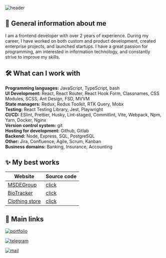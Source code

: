 ![header](https://capsule-render.vercel.app/api?type=waving&color=gradient&height=280&section=header&text=Hello%20all!&fontSize=75&animation=fadeIn&fontAlignY=32&desc=Welcome%20to%20my%20GitHub%20profile!%20My%20name%20is%20Danya!&descAlignY=55&descAlign=50)


## 🚀 General information about me 
I am a frontend developer with over 2 years of experience. During my career, I have worked on both custom and product development, created enterprise projects, and launched startups. I have a great passion for programming, am interested in information technology, and constantly strive to improve my skills.


## 🛠 What can I work with

**Programming languages:** JavaScript, TypeScript, bash\
**UI Development:** React, React Router, React Hook Form, Classnames, CSS Modules, SCSS, Ant Design, FSD, MVVM\
**State managers:** Redux, Redux Toolkit, RTK Query, Mobx\
**Testing:** React Testing Library, Jest, Playwright\
**CI/CD:** ESlint, Prettier, Husky, Lint-staged, Commitlint, Vite, Webpack, Npm, Yarn, Docker, Nginx\
**Version control system:** git\
**Hosting for development:** Github, Gitlab\
**Backend:** Node, Express, SQL, PostgreSQL\
**Other:** Jira, Confluence, Agile, Scrum, Kanban\
**Business domains:** Banking, Insurance, Accounting

## ✨ My best works

| Website  | Source code |
| ----- | -------------|
| [MSDEGroup](https://msdegroup.com/) | [click](https://github.com/MSDEGroup) |
| [BioTracker](https://biotrackerau.netlify.app/) | [click](https://github.com/danyazavarin/diploma) |
| [Clothing store](https://danyazavarin.github.io/responsive_website/) | [click](https://github.com/danyazavarin/responsive_website) |

## 🔗 Main links
[![portfolio](https://img.shields.io/badge/my_resume-000?style=for-the-badge&logo=ko-fi&logoColor=white)](https://docs.google.com/document/d/1aFsmAQtx4ZMaxd4q2ZkYzzUE8Kc4ZX5q6I1D6sm2y0k/edit?usp=sharing)

[![telegram](https://img.shields.io/badge/Telegram-%2326A5E4?style=for-the-badge&logo=telegram&logoColor=white)](https://t.me/zvdan)

[![mail](https://img.shields.io/badge/Mail-%23005FF9?style=for-the-badge&logo=Mail.Ru&logoColor=white)](mailto:zvr.danny@gmail.com)
